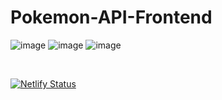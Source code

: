 # Pokemon-API-Frontend

![image](https://img.shields.io/badge/HTML5-E34F26?style=for-the-badge&logo=html5&logoColor=white)
![image](https://img.shields.io/badge/CSS3-1572B6?style=for-the-badge&logo=css3&logoColor=white)
![image](https://img.shields.io/badge/JavaScript-323330?style=for-the-badge&logo=javascript&logoColor=F7DF1E)

<br>

[![Netlify Status](https://api.netlify.com/api/v1/badges/8e655c50-ef35-4786-8593-a8cf09e17810/deploy-status)](https://app.netlify.com/sites/edvora-pokemon/deploys)
